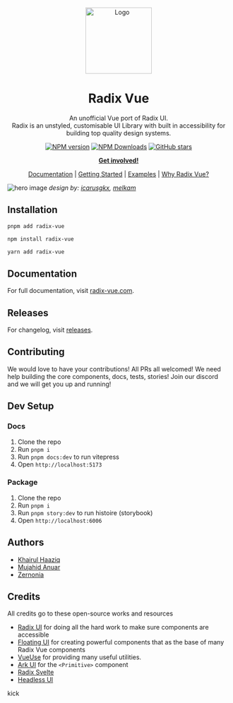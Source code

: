 <br />
<p align="center">
  <a href="https://github.com/radix-vue/radix-vue">
    <img src="https://www.radix-vue.com/logo.svg" alt="Logo" width="150" />
  </a>

<h1 align="center">
Radix Vue
</h1>
<p align="center">
An unofficial Vue port of Radix UI. <br>
Radix is an unstyled, customisable UI Library with built in accessibility for building top quality design systems.

<p>

<p align="center">
<a href='https://github.com/radix-vue/radix-vue/actions/workflows/test.yml'>
</a>
<a href="https://www.npmjs.com/package/radix-vue" target="__blank"><img src="https://img.shields.io/npm/v/radix-vue?style=flat&colorA=002438&colorB=41c399" alt="NPM version"></a>
<a href="https://www.npmjs.com/package/radix-vue" target="__blank"><img alt="NPM Downloads" src="https://img.shields.io/npm/dm/radix-vue?flat&colorA=002438&colorB=41c399"></a>
<a href="https://github.com/radix-vue/radix-vue" target="__blank"><img alt="GitHub stars" src="https://img.shields.io/github/stars/radix-vue/radix-vue?flat&colorA=002438&colorB=41c399"></a>
</p>

<p align="center">
<a href="https://chat.radix-vue.com"><b>Get involved!</b></a>
</p>
<p align="center">
 <a href="https://radix-vue.com">Documentation</a> | <a href="https://www.radix-vue.com/overview/getting-started.html">Getting Started</a> | <a href="https://www.radix-vue.com/">Examples</a> | <a href="https://www.radix-vue.com/overview/introduction.html">Why Radix Vue?</a>
</p>

![hero image](https://www.radix-vue.com/og.jpg)
 <em>design by: [icarusgkx](https://twitter.com/icarusgkx), [melkam](https://github.com/MellKam)</em>

## Installation

```bash
pnpm add radix-vue
```
```bash
npm install radix-vue
```
```bash
yarn add radix-vue
```

## Documentation

For full documentation, visit [radix-vue.com](https://radix-vue.com).

## Releases

For changelog, visit [releases](https://github.com/radix-vue/radix-vue/releases).

## Contributing

We would love to have your contributions! All PRs all welcomed! We need help building the core components, docs, tests, stories! Join our discord and we will get you up and running!

## Dev Setup

### Docs

1. Clone the repo
2. Run `pnpm i`
3. Run `pnpm docs:dev` to run vitepress
4. Open `http://localhost:5173`

### Package

1. Clone the repo
2. Run `pnpm i`
3. Run `pnpm story:dev` to run histoire (storybook)
4. Open `http://localhost:6006`

## Authors

- [Khairul Haaziq](https://github.com/khairulhaaziq)
- [Mujahid Anuar](https://github.com/mujahidfa)
- [Zernonia](https://github.com/zernonia)

## Credits

All credits go to these open-source works and resources

- [Radix UI](https://radix-ui.com) for doing all the hard work to make sure components are accessible
- [Floating UI](https://floating-ui.com) for creating powerful components that as the base of many Radix Vue components
- [VueUse](https://vueuse.org) for providing many useful utilities.
- [Ark UI](https://ark-ui.com) for the `<Primitive>` component
- [Radix Svelte](https://radix-svelte.com)
- [Headless UI](https://headlessui.com)

kick
